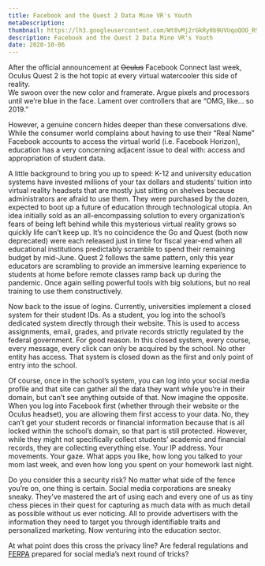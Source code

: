 ```yaml
---
title: Facebook and the Quest 2 Data Mine VR's Youth
metaDescription: 
thumbnail: https://lh3.googleusercontent.com/Wt0vMj2rGkRy0b9UVUqoQOO_RSJFgTS13Mb4YspwJM0F_dJ0hKebUcswYhU5yPSXfjjqcD5AGyuzqj7ZCXP5k3XxLNlIDPKn30dE0byKEftX1u8ru2CsY_UNujFa9IxPCazmB_68=w2400
description: Facebook and the Quest 2 Data Mine VR's Youth
date: 2020-10-06
---
```


After the official announcement at ~~Oculus~~ Facebook Connect last week, Oculus Quest 2 is the hot topic at every virtual watercooler this side of reality.  
We swoon over the new color and framerate. Argue pixels and processors until we’re blue in the face. Lament over controllers that are “OMG, like… so 2019.”


However, a genuine concern hides deeper than these conversations dive.
While the consumer world complains about having to use their “Real Name” Facebook accounts to access the virtual world (i.e. Facebook Horizon), education has a very concerning adjacent issue to deal with: access and appropriation of student data.

A little background to bring you up to speed:
K-12 and university education systems have invested millions of your tax dollars and students’ tuition into virtual reality headsets that are mostly just sitting on shelves because administrators are afraid to use them. They were purchased by the dozen, expected to boot up a future of education through technological utopia. An idea initially sold as an all-encompassing solution to every organization’s fears of being left behind while this mysterious virtual reality grows so quickly life can’t keep up. It’s no coincidence the Go and Quest (both now deprecated) were each released just in time for fiscal year-end when all educational institutions predictably scramble to spend their remaining budget by mid-June.
Quest 2 follows the same pattern, only this year educators are scrambling to provide an immersive learning experience to students at home before remote classes ramp back up during the pandemic. Once again selling powerful tools with big solutions, but no real training to use them constructively.

Now back to the issue of logins.
Currently, universities implement a closed system for their student IDs. As a student, you log into the school’s dedicated system directly through their website. This is used to access assignments, email, grades, and private records strictly regulated by the federal government. For good reason.
In this closed system, every course, every message, every click can only be acquired by the school. No other entity has access. That system is closed down as the first and only point of entry into the school.

Of course, once in the school’s system, you can log into your social media profile and that site can gather all the data they want while you’re in their domain, but can’t see anything outside of that.
Now imagine the opposite. When you log into Facebook first (whether through their website or the Oculus headset), you are allowing them first access to your data. No, they can’t get your student records or financial information because that is all locked within the school’s domain, so that part is still protected. However, while they might not specifically collect students’ academic and financial records, they are collecting everything else. Your IP address. Your movements. Your gaze. What apps you like, how long you talked to your mom last week, and even how long you spent on your homework last night.


Do you consider this a security risk?
No matter what side of the fence you’re on, one thing is certain. Social media corporations are sneaky sneaky. They’ve mastered the art of using each and every one of us as tiny chess pieces in their quest for capturing as much data with as much detail as possible without us ever noticing. All to provide advertisers with the information they need to target you through identifiable traits and personalized marketing. Now venturing into the education sector.


At what point does this cross the privacy line?
Are federal regulations and [FERPA](https://www2.ed.gov/policy/gen/guid/fpco/ferpa/index.html) prepared for social media’s next round of tricks?
